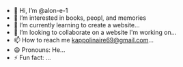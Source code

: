 - 👋 Hi, I’m @alon-e-1
- 👀 I’m interested in books, peopl, and memories
- 🌱 I’m currently learning to create a website...
- 💞️ I’m looking to collaborate on a website I'm working on...
- 📫 How to reach me kappolinaire69@gmail.com...
- 😄 Pronouns: He...
- ⚡ Fun fact: ...

<!---
alon-e-1/alon-e-1 is a ✨ special ✨ repository because its `README.md` (this file) appears on your GitHub profile.
You can click the Preview link to take a look at your changes.
--->
